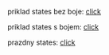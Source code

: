 priklad states bez boje: [click](https://github.com/DaSt007/krouzek/blob/master/ifak/inst.png)

priklad states s bojem: [click](https://github.com/DaSt007/krouzek/blob/master/ifak/inst2.png)

prazdny states: [click](https://github.com/DaSt007/krouzek/blob/master/ifak/inst3.py)

